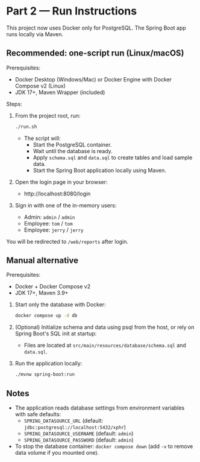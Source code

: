 # Part 2 — Run Instructions

This project now uses Docker only for PostgreSQL. The Spring Boot app runs locally via Maven.

## Recommended: one-script run (Linux/macOS)

Prerequisites:
- Docker Desktop (Windows/Mac) or Docker Engine with Docker Compose v2 (Linux)
- JDK 17+, Maven Wrapper (included)

Steps:
1. From the project root, run:
   ```bash
   ./run.sh
   ```
   - The script will:
     - Start the PostgreSQL container.
     - Wait until the database is ready.
     - Apply `schema.sql` and `data.sql` to create tables and load sample data.
     - Start the Spring Boot application locally using Maven.

2. Open the login page in your browser:
   - http://localhost:8080/login

3. Sign in with one of the in-memory users:
   - Admin: `admin` / `admin`
   - Employee: `tom` / `tom`
   - Employee: `jerry` / `jerry`

You will be redirected to `/web/reports` after login.

## Manual alternative

Prerequisites:
- Docker + Docker Compose v2
- JDK 17+, Maven 3.9+

1. Start only the database with Docker:
   ```bash
   docker compose up -d db
   ```

2. (Optional) Initialize schema and data using psql from the host, or rely on Spring Boot's SQL init at startup:
   - Files are located at `src/main/resources/database/schema.sql` and `data.sql`.

3. Run the application locally:
   ```bash
   ./mvnw spring-boot:run
   ```

## Notes
- The application reads database settings from environment variables with safe defaults:
  - `SPRING_DATASOURCE_URL` (default: `jdbc:postgresql://localhost:5432/xphr`)
  - `SPRING_DATASOURCE_USERNAME` (default: `admin`)
  - `SPRING_DATASOURCE_PASSWORD` (default: `admin`)
- To stop the database container: `docker compose down` (add `-v` to remove data volume if you mounted one).